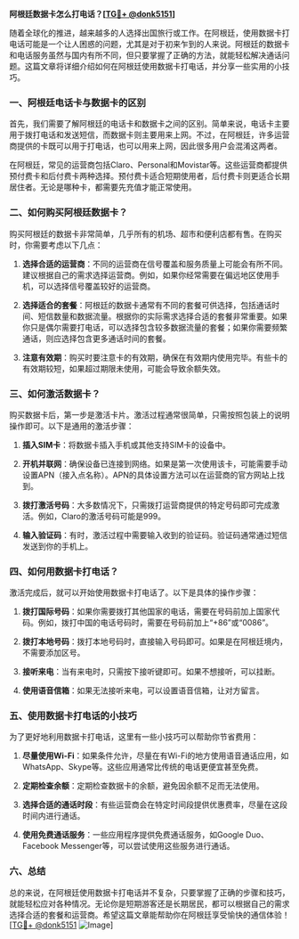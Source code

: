 **阿根廷数据卡怎么打电话？[[TG💪+ @donk5151](https://t.me/s/donk5151)]**

随着全球化的推进，越来越多的人选择出国旅行或工作。在阿根廷，使用数据卡打电话可能是一个让人困惑的问题，尤其是对于初来乍到的人来说。阿根廷的数据卡和电话服务虽然与国内有所不同，但只要掌握了正确的方法，就能轻松解决通话问题。这篇文章将详细介绍如何在阿根廷使用数据卡打电话，并分享一些实用的小技巧。

### 一、阿根廷电话卡与数据卡的区别

首先，我们需要了解阿根廷的电话卡和数据卡之间的区别。简单来说，电话卡主要用于拨打电话和发送短信，而数据卡则主要用来上网。不过，在阿根廷，许多运营商提供的卡既可以用于打电话，也可以用来上网，因此很多用户会混淆这两者。

在阿根廷，常见的运营商包括Claro、Personal和Movistar等。这些运营商都提供预付费卡和后付费卡两种选择。预付费卡适合短期使用者，后付费卡则更适合长期居住者。无论是哪种卡，都需要先充值才能正常使用。

### 二、如何购买阿根廷数据卡？

购买阿根廷的数据卡非常简单，几乎所有的机场、超市和便利店都有售。在购买时，你需要考虑以下几点：

1. **选择合适的运营商**：不同的运营商在信号覆盖和服务质量上可能会有所不同。建议根据自己的需求选择运营商。例如，如果你经常需要在偏远地区使用手机，可以选择信号覆盖较好的运营商。
   
2. **选择适合的套餐**：阿根廷的数据卡通常有不同的套餐可供选择，包括通话时间、短信数量和数据流量。根据你的实际需求选择合适的套餐非常重要。如果你只是偶尔需要打电话，可以选择包含较多数据流量的套餐；如果你需要频繁通话，则应选择包含更多通话时间的套餐。

3. **注意有效期**：购买时要注意卡的有效期，确保在有效期内使用完毕。有些卡的有效期较短，如果超过期限未使用，可能会导致余额失效。

### 三、如何激活数据卡？

购买数据卡后，第一步是激活卡片。激活过程通常很简单，只需按照包装上的说明操作即可。以下是通用的激活步骤：

1. **插入SIM卡**：将数据卡插入手机或其他支持SIM卡的设备中。
   
2. **开机并联网**：确保设备已连接到网络。如果是第一次使用该卡，可能需要手动设置APN（接入点名称）。APN的具体设置方法可以在运营商的官方网站上找到。

3. **拨打激活号码**：大多数情况下，只需拨打运营商提供的特定号码即可完成激活。例如，Claro的激活号码可能是999。

4. **输入验证码**：有时，激活过程中需要输入收到的验证码。验证码通常通过短信发送到你的手机上。

### 四、如何用数据卡打电话？

激活完成后，就可以开始使用数据卡打电话了。以下是具体的操作步骤：

1. **拨打国际号码**：如果你需要拨打其他国家的电话，需要在号码前加上国家代码。例如，拨打中国的电话号码时，需要在号码前加上“+86”或“0086”。

2. **拨打本地号码**：拨打本地号码时，直接输入号码即可。如果是在阿根廷境内，不需要添加区号。

3. **接听来电**：当有来电时，只需按下接听键即可。如果不想接听，可以挂断。

4. **使用语音信箱**：如果无法接听来电，可以设置语音信箱，让对方留言。

### 五、使用数据卡打电话的小技巧

为了更好地利用数据卡打电话，这里有一些小技巧可以帮助你节省费用：

1. **尽量使用Wi-Fi**：如果条件允许，尽量在有Wi-Fi的地方使用语音通话应用，如WhatsApp、Skype等。这些应用通常比传统的电话更便宜甚至免费。

2. **定期检查余额**：定期检查数据卡的余额，避免因余额不足而无法使用。

3. **选择合适的通话时段**：有些运营商会在特定时间段提供优惠费率，尽量在这段时间内进行通话。

4. **使用免费通话服务**：一些应用程序提供免费通话服务，如Google Duo、Facebook Messenger等，可以尝试使用这些服务进行通话。

### 六、总结

总的来说，在阿根廷使用数据卡打电话并不复杂，只要掌握了正确的步骤和技巧，就能轻松应对各种情况。无论你是短期游客还是长期居民，都可以根据自己的需求选择合适的套餐和运营商。希望这篇文章能帮助你在阿根廷享受愉快的通信体验！[[TG💪+ @donk5151](https://t.me/s/donk5151) ![Image](https://i.postimg.cc/rwNCRYN7/Snipaste-2025-04-30-17-27-05.png)]